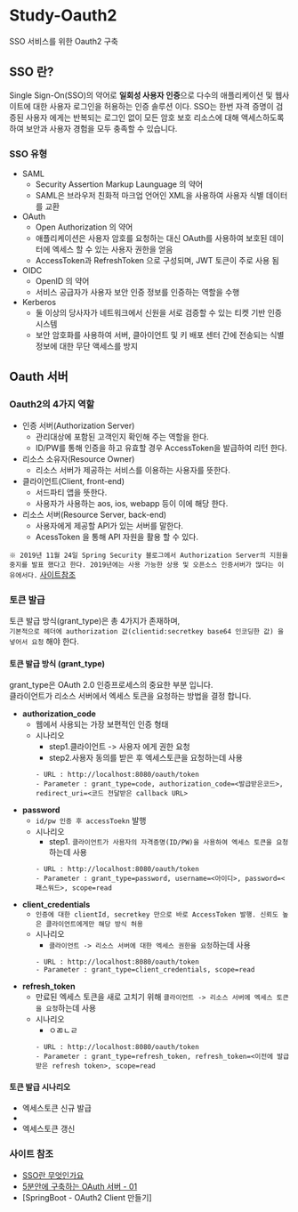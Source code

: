 # Study-Oauth2
SSO 서비스를 위한 Oauth2 구축

## SSO 란?
Single Sign-On(SSO)의 약어로 **일회성 사용자 인증**으로 다수의 애플리케이션 및 웹사이트에 대한 사용자 로그인을 허용하는 인증 솔루션 이다.
SSO는 한번 자격 증명이 검증된 사용자 에게는 반복되는 로그인 없이 모든 암호 보호 리소스에 대해 액세스하도록 하여 보안과 사용자 경험을 모두 충족할 수 있습니다.

### SSO 유형
+ SAML
    + Security Assertion Markup Launguage 의 약어
    + SAML은 브라우저 친화적 마크업 언어인 XML을 사용하여 사용자 식별 데이터를 교환
+ OAuth
    + Open Authorization 의 약어
    + 애플리케이션은 사용자 암호를 요청하는 대신 OAuth를 사용하여 보호된 데이터에 엑세스 할 수 있는 사용자 권한을 얻음
    + AccessToken과 RefreshToken 으로 구성되며, JWT 토큰이 주로 사용 됨
+ OIDC
    + OpenID 의 약어
    + 서비스 공급자가 사용자 보안 인증 정보를 인증하는 역할을 수행
+ Kerberos
    + 둘 이상의 당사자가 네트워크에서 신원을 서로 검증할 수 있는 티켓 기반 인증 시스템
    + 보안 암호화를 사용하여 서버, 클아이언트 및 키 배포 센터 간에 전송되는 식별정보에 대한 무단 액세스를 방지


## Oauth 서버


### Oauth2의 4가지 역할
+ 인증 서버(Authorization Server)
    + 관리대상에 포함된 고객인지 확인해 주는 역할을 한다.
    + ID/PW를 통해 인증을 하고 유효할 경우 AccessToken을 발급하여 리턴 한다.
+ 리소스 소유자(Resource Owner)
    + 리소스 서버가 제공하는 서비스를 이용하는 사용자를 뜻한다.
+ 클라이언트(Client, front-end)
    + 서드파티 앱을 뜻한다.
    + 사용자가 사용하는 aos, ios, webapp 등이 이에 해당 한다.
+ 리소스 서버(Resource Server, back-end)
    + 사용자에게 제공할 API가 있는 서버를 말한다.
    + AcessToken 을 통해 API 자원을 활용 할 수 있다.
    
`※ 2019년 11월 24일 Spring Security 블로그에서 Authorization Server의 지원을 중지를 발표 했다고 한다. 2019년에는 사용 가능한 상용 및 오픈소스 인증서버가 많다는 이유에서다.`
[사이트참조](https://lemontia.tistory.com/927)

### 토큰 발급
토큰 발급 방식(grant_type)은 총 4가지가 존재하며,   
`기본적으로 헤더에 authorization 값(clientid:secretkey base64 인코딩한 값) 을 넣어서 요청` 해야 한다.
#### 토큰 발급 방식 (grant_type)
grant_type은 OAuth 2.0 인증프로세스의 중요한 부분 입니다.   
클라이언트가 리소스 서버에서 엑세스 토큰을 요청하는 방법을 결정 합니다.
+ **authorization_code**
    + 웹에서 사용되는 가장 보편적인 인증 형태
    + 시나리오
        + step1.클라이언트 -> 사용자 에게 권한 요청
        + step2.사용자 동의를 받은 후 엑세스토큰을 요청하는데 사용
        ```
        - URL : http://localhost:8080/oauth/token
        - Parameter : grant_type=code, authorization_code=<발급받은코드>, redirect_uri=<코드 전달받은 callback URL>
        ```
+ **password**
    + `id/pw 인증 후 accessToekn` 발행
    + 시나리오
        + step1. `클라이언트가 사용자의 자격증명(ID/PW)을 사용하여 엑세스 토큰을 요청`하는데 사용
        ```
        - URL : http://localhost:8080/oauth/token
        - Parameter : grant_type=password, username=<아이디>, password=<패스워드>, scope=read
        ```
+ **client_credentials**
    + `인증에 대한 clientId, secretkey 만으로 바로 AccessToken 발행. 신뢰도 높은 클라이언트에게만 해당 방식 허용`
    + 시나리오
        + `클라이언트 -> 리소스 서버에 대한 엑세스 권한을 요청`하는데 사용
        ```
        - URL : http://localhost:8080/oauth/token
        - Parameter : grant_type=client_credentials, scope=read
        ```
+ **refresh_token**
    + 만료된 엑세스 토큰을 새로 고치기 위해 `클라이언트 -> 리소스 서버에 엑세스 토큰을 요청`하는데 사용
    + 시나리오
        + ㅇㄻㄴㄹ
        ```
        - URL : http://localhost:8080/oauth/token
        - Parameter : grant_type=refresh_token, refresh_token=<이전에 발급받은 refresh token>, scope=read
        ```


#### 토큰 발급 시나리오
+ 엑세스토큰 신규 발급
+
+ 엑세스토큰 갱신


### 사이트 참조
+ [SSO란 무엇인가요](https://aws.amazon.com/ko/what-is/sso/)
+ [5분안에 구축하는 OAuth 서버 - 01](https://co-de.tistory.com/29)
+ [SpringBoot - OAuth2 Client 만들기]
